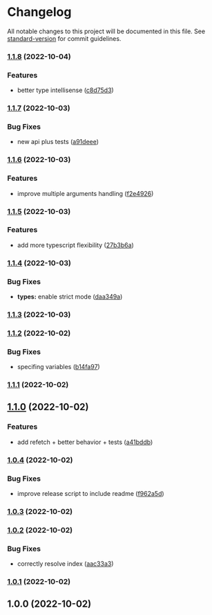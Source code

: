 # Changelog

All notable changes to this project will be documented in this file. See [standard-version](https://github.com/conventional-changelog/standard-version) for commit guidelines.

### [1.1.8](https://github.com/golota60/use-simple-async/compare/v1.1.7...v1.1.8) (2022-10-04)


### Features

* better type intellisense ([c8d75d3](https://github.com/golota60/use-simple-async/commit/c8d75d36971b00c11d4f46b62d444487332f00cd))

### [1.1.7](https://github.com/golota60/use-simple-async/compare/v1.1.6...v1.1.7) (2022-10-03)


### Bug Fixes

* new api plus tests ([a91deee](https://github.com/golota60/use-simple-async/commit/a91deeea1e18361390b68ef14cf06dc7e765c92f))

### [1.1.6](https://github.com/golota60/use-simple-async/compare/v1.1.5...v1.1.6) (2022-10-03)


### Features

* improve multiple arguments handling ([f2e4926](https://github.com/golota60/use-simple-async/commit/f2e492606394e3d38f5dccc34f44ddd5b13a2e55))

### [1.1.5](https://github.com/golota60/use-simple-async/compare/v1.1.4...v1.1.5) (2022-10-03)


### Features

* add more typescript flexibility ([27b3b6a](https://github.com/golota60/use-simple-async/commit/27b3b6a15b53cf94f6834b5e4e298d0ad645faf9))

### [1.1.4](https://github.com/golota60/use-simple-async/compare/v1.1.3...v1.1.4) (2022-10-03)


### Bug Fixes

* **types:** enable strict mode ([daa349a](https://github.com/golota60/use-simple-async/commit/daa349a25b02d89db8dff5c69e774fd6875ab3b1))

### [1.1.3](https://github.com/golota60/use-simple-async/compare/v1.1.2...v1.1.3) (2022-10-03)

### [1.1.2](https://github.com/golota60/use-simple-async/compare/v1.1.1...v1.1.2) (2022-10-02)


### Bug Fixes

* specifing variables ([b14fa97](https://github.com/golota60/use-simple-async/commit/b14fa97150270288f9eef6a089ebe71e2c58343d))

### [1.1.1](https://github.com/golota60/use-simple-async/compare/v1.1.0...v1.1.1) (2022-10-02)

## [1.1.0](https://github.com/golota60/use-simple-async/compare/v1.0.4...v1.1.0) (2022-10-02)


### Features

* add refetch + better behavior + tests ([a41bddb](https://github.com/golota60/use-simple-async/commit/a41bddb6c088575bbdada00d01c760df266133f9))

### [1.0.4](https://github.com/golota60/use-simple-async/compare/v1.0.3...v1.0.4) (2022-10-02)


### Bug Fixes

* improve release script to include readme ([f962a5d](https://github.com/golota60/use-simple-async/commit/f962a5dc61ef382ba8e3082cf6c0a08b733a1f28))

### [1.0.3](https://github.com/golota60/use-simple-async/compare/v1.0.2...v1.0.3) (2022-10-02)

### [1.0.2](https://github.com/golota60/use-simple-async/compare/v1.0.1...v1.0.2) (2022-10-02)


### Bug Fixes

* correctly resolve index ([aac33a3](https://github.com/golota60/use-simple-async/commit/aac33a35935b51e2f3160b59aa7cc9f7de083502))

### [1.0.1](https://github.com/golota60/use-simple-async/compare/v1.0.0...v1.0.1) (2022-10-02)

## 1.0.0 (2022-10-02)
